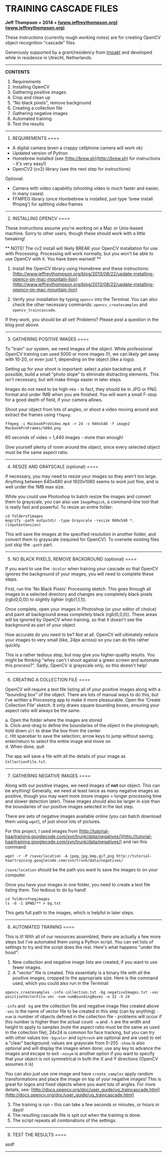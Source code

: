 
TRAINING CASCADE FILES
=====
**Jeff Thompson + 2014 + [www.jeffreythompson.org](www.jeffreythompson.org)**

These instructions (currently rough working notes) are for creating OpenCV object recognition "cascade" files.

Generously supported by a grant/residency from [Impakt](http://www.impakt.nl) and developed while in residence in Utrecht, Netherlands.

- - -

**CONTENTS**  
1. Requirements  
2. Installing OpenCV  
3. Gathering positive images  
4. Crop and clean up  
5. "No black pixels", remove background  
6. Creating a collection file  
7. Gathering negative images  
8. Automated training  
9. Test the results

- - -

1. REQUIREMENTS
====

+	A digital camera (even a crappy cellphone camera will work ok)
+	Updated version of Python
+	Homebrew installed (see [http://brew.sh](http://brew.sh) for instructions - it's very easy!)
+	OpenCV2 (cv2) library (see the next step for instructions)

Optional:  

+	Camera with video capability (shooting video is much faster and easier, in many cases)  
+	FFMPEG library (once Hombebrew is installed, just type 'brew install ffmpeg') for splitting video frames

- - -

2. INSTALLING OPENCV
====

These instructions assume you're working on a Mac or Unix-based machine. Sorry to other users, though these should work with a little tweaking!

** NOTE! The cv2 install will likely BREAK your OpenCV installation for use with Processing. Processing will work normally, but you won't be able to use OpenCV with it. You have been warned! **

1. Install the OpenCV library using Homebrew and these instructions:
[http://www.jeffreythompson.org/blog/2013/08/22/update-installing-opencv-on-mac-mountain-lion](http://www.jeffreythompson.org/blog/2013/08/22/update-installing-opencv-on-mac-mountain-lion)

2. Verify your installation by typing `opencv` into the Terminal. You can also check the other necessary commands: `opencv_createsamples` and `opencv_traincascade`.

If they work, you should be all set! Problems? Please post a question in the blog post above.

- - -

3. GATHERING POSITIVE IMAGES
====

To "train" our system, we need images of the object. While professional OpenCV training can used 5000 or more images (!), we can likely get away with 10-20, or even just 1, depending on the object (like a logo).

Setting up for your shoot is important: select a plain backdrop and, if possible, build a small "photo slope" to eliminate distracting elements. This isn't necessary, but will make things easier in later steps.

Images do not need to be high-res - in fact, they should be in JPG or PNG format and under 1MB when you are finished. You will want a small F-stop for a good depth of field, if your camera allows.

Shoot your object from lots of angles, or shoot a video moving around and extract the frames using `ffmpeg`:

`ffmpeg -i MacbookProVideo.mp4 -r 24 -s 940x540 -f image2 MacbookProFrames/%08d.png`

60 seconds of video = 1,440 images - more than enough!

Give yourself plenty of room around the object, since every selected object must be the same aspect ratio.

- - -

4. RESIZE AND GRAYSCALE (optional)
====

If necessary, you may need to resize your images so they aren't too large. Anything between 640x480 and 1920x1080 seems to work just fine, and is well under the 1MB max size.

While you could use Photoshop to batch resize the images and convert them to grayscale, you can also use `ImageMagick`, a command-line tool that is really fast and powerful. To resize an entire folder:

```
cd folderofimages
mogrify -path outputdir -type Grayscale -resize 960x540 *.(inputextension)
```

This will save the images at the specified resolution in another folder, and convert them to grayscale (required for OpenCV). To overwite existing files just skip the `-path` part.

- - -

5. NO BLACK PIXELS, REMOVE BACKGROUND (optional)
====

If you want to use the `-bcolor` when training your cascade so that OpenCV ignores the background of your images, you will need to complete these steps.

First, run the 'No Black Pixels' Processing sketch. This goes through all images in a selected directory and changes any completely black pixels (rgb(0,0,0)) to slightly lighter (rgb(1,1,1)).

Once complete, open your images in Photoshop (or your editor of choice) and paint all background areas completely black (rgb(0,0,0)). These areas will be ignored by OpenCV when training, so that it doesn't see the background as part of your object.

How accurate do you need to be? Not at all. OpenCV will ultimately reduce your images to very small (like, 24px across) so you can do this rather quickly.

This is a rather tedious step, but may give you higher-quality results. You might be thinking "whey can't I shoot against a green screen and automate this process?". Sadly, OpenCV is grayscale only, so this doesn't help!

- - -

6. CREATING A COLLECTION FILE
====

OpenCV will require a text file listing all of your positive images along with a "bounding box" of the object. There are lots of manual ways to do this, but I've written a Processing app to make it more pleasurable. Open the 'Create Collection File' sketch. It only draws square bounding boxes, ensuring your aspect ratio will always be the same.

a. Open the folder where the images are stored  
b. Click-and-drag to define the boundaries of the object in the photograph; hold down `alt` to draw the box from the center  
c. Hit spacebar to save the selection; arrow keys to jump without saving; enter/return to select the entire image and move on  
d. When done, quit

The app will save a file with all the details of your image as `CollectionFile.txt`.

- - -

7.	GATHERING NEGATIVE IMAGES
====

Along with our positive images, we need images of **not** our object. This can be anything! Generally, we need at least twice as many negative images as positive, though you may want more (more images = longer processing time and slower detection later). These images should also be larger in size than the boundaries of our positive images selected in the last step.

There are sets of negative images available online (you can batch download them using `wget`), of just shoot lots of pictures.

For this project, I used images from [http://tutorial-haartraining.googlecode.com/svn/trunk/data/negatives/](http://tutorial-haartraining.googlecode.com/svn/trunk/data/negatives/) and ran this command:

`wget -r -P /save/location -A jpeg,jpg,bmp,gif,png http://tutorial-haartraining.googlecode.com/svn/trunk/data/negatives/`

`/save/location` should be the path you want to save the images to on your computer.

Once you have your images in one folder, you need to create a text file listing them. Too tedious to do by hand!

```
cd folderofnegimages
ls -d -1 $PWD/** > bg.txt
```

This gets full path to the images, which is helpful in later steps.

- - -

8.	AUTOMATED TRAINING
====

This is it! With all of our resources assembled, there are actually a few more steps but I've automated them using a Python script. You can set lists of settings to try and the script does the rest. Here's what happens "under the hood":

1. New collection and negative image lists are created, if you want to use fewer images.  
2. A "vector" file is created. This essentially is a binary file with all the positive images, cropped to the appropriate size. Here is the command used, which you could also run in the Terminal:

`opencv_createsamples -info collection.txt -bg negativeImages.txt -vec positiveVectorFile.vec -num numBoundingBoxes -w 32 -h 24`
       
`-info` and `-bg` are the collection file and negative image files created above
`-vec` is the name of vector file to be created in this step (can by anything)
`-num` is number of objects defined in the collection file - problems will occur if this number is higher than the actual count
`-w` and `-h` are the width and height to apply to samples (note the aspect ratio must be the same as used in the collection file); 24x24 is common for face tracking, but you can try with other values too
`-bgcolor` and `bgthresh` are optional and are used to set a "clear" background; values are grayscale from 0-255
`-show`	is also optional and will display the images when done; use any key to advance the images and escape to exit
`-nosym` is another option if you want to specify that your object is *not* symmetrical in both the X and Y directions (OpenCV assumes it is)

You can also just use one image and have `create_samples` apply random transformations and place the image on top of your negative images! This is great for logos and fixed objects where you want lots of angles. For more details, see: [http://docs.opencv.org/doc/user_guide/ug_traincascade.html](http://docs.opencv.org/doc/user_guide/ug_traincascade.html)

3. The training is run – this can take a few seconds or minutes, or hours or days!
4. The resulting cascade file is spit out when the training is done.  
5. The script repeats all combinations of the settings.

- - -

9.	TEST THE RESULTS
====

asdf

- - -



